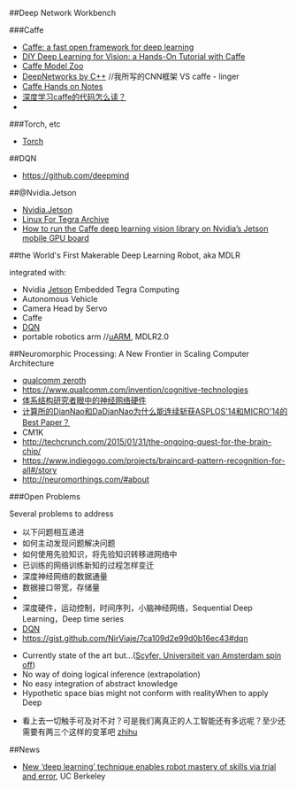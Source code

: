##Deep Network Workbench

###Caffe

* [Caffe: a fast open framework for deep learning](https://github.com/BVLC/caffe)
* [DIY Deep Learning for Vision: a Hands-On Tutorial with Caffe](https://github.com/BVLC/caffe-tutorial/blob/master/index.md)
* [Caffe Model Zoo](https://github.com/BVLC/caffe/wiki/Model-Zoo)
* [DeepNetworks by C++](http://blog.csdn.net/linger2012liu/article/category/2146595) //我所写的CNN框架 VS caffe - linger
* [Caffe Hands on Notes](https://yufeigan.github.io/)
* [深度学习caffe的代码怎么读？](http://www.zhihu.com/question/27982282)
* 

###Torch, etc

* [Torch](http://torch.ch/)

##DQN

* https://github.com/deepmind

##@Nvidia.Jetson

* [Nvidia.Jetson](https://developer.nvidia.com/get-started-jetson)
* [Linux For Tegra Archive](https://developer.nvidia.com/embedded/linux-tegra)
* [How to run the Caffe deep learning vision library on Nvidia’s Jetson mobile GPU board](http://petewarden.com/2014/10/25/how-to-run-the-caffe-deep-learning-vision-library-on-nvidias-jetson-mobile-gpu-board/)

##the World's First Makerable Deep Learning Robot, aka MDLR

integrated with:

* Nvidia [Jetson](https://developer.nvidia.com/get-started-jetson) Embedded Tegra Computing
* Autonomous Vehicle
* Camera Head by Servo
* Caffe
* [DQN](https://gist.github.com/NirViaje/7ca109d2e99d0b16ec43#dqn)
* portable robotics arm //[uARM](https://www.kickstarter.com/projects/ufactory/uarm-put-a-miniature-industrial-robot-arm-on-your/description), MDLR2.0

##Neuromorphic Processing: A New Frontier in Scaling Computer Architecture

* [qualcomm zeroth](https://www.qualcomm.com/invention/cognitive-technologies/zeroth)
 * https://www.qualcomm.com/invention/cognitive-technologies
* [体系结构研究者眼中的神经网络硬件](http://mp.weixin.qq.com/s?__biz=MzA4MjE5NjAzMg==&mid=208687334&idx=1&sn=b6f6cfd24d484c835738a6cbb8376f76&scene=1&from=singlemessage&isappinstalled=0#rd)
* [计算所的DianNao和DaDianNao为什么能连续斩获ASPLOS'14和MICRO'14的Best Paper？](http://www.zhihu.com/question/29269842/answer/55912804)
* CM1K
 * http://techcrunch.com/2015/01/31/the-ongoing-quest-for-the-brain-chip/
 * https://www.indiegogo.com/projects/braincard-pattern-recognition-for-all#/story
 * http://neuromorthings.com/#about

###Open Problems

Several problems to address

* 以下问题相互递进
 * 如何主动发现问题解决问题
 * 如何使用先验知识，将先验知识转移进网络中
 * 已训练的网络训练新知的过程怎样变迁
* 深度神经网络的数据通量
 * 数据接口带宽，存储量
 * 
* 深度硬件，运动控制，时间序列，小脑神经网络，Sequential Deep Learning，Deep time series
 * [DQN](https://github.com/deepmind)
 * https://gist.github.com/NirViaje/7ca109d2e99d0b16ec43#dqn
- Currently state of the art but...([Scyfer, Universiteit van Amsterdam spin off](http://scyfer.nl/wp-content/uploads/2014/06/Neural-Networks-and-Deep-Learning-1.pdf))
 - No way of doing logical inference (extrapolation)
 - No easy integration of abstract knowledge
 - Hypothetic space bias might not conform with realityWhen to apply Deep
* 看上去一切触手可及对不对？可是我们离真正的人工智能还有多远呢？至少还需要有两三个这样的变革吧 [zhihu](http://www.zhihu.com/question/31430100/answer/51997378)
 
##News

* [New ‘deep learning’ technique enables robot mastery of skills via trial and error](http://news.berkeley.edu/2015/05/21/deep-learning-robot-masters-skills-via-trial-and-error/), UC Berkeley

